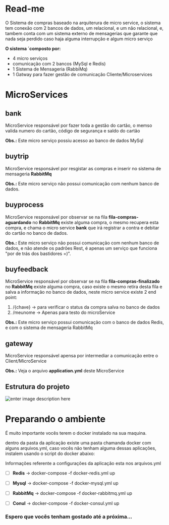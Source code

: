 # Read-me

O Sistema de compras baseado na arquiterura de micro service, o sistema tem conexão com 2 bancos de dados, um relacional, e um não relacional, e, tambem conta com um sistema externo de mensagerias que garante que nada seja perdido caso haja alguma interrupção e algum micro serviço

**O sistema ´composto por:**

 - 4 micro serviços
 - comunicação com 2 bancos (MySql e Redis)
 - 1 Sistema de Mensageria (RabbiMq)
 - 1 Gatway para fazer gestão de comunicação Cliente/Microservices

# MicroServices

## bank

MicroService responsável por fazer toda a gestão do cartão, o memso valida numero do cartão, código de segurança e saldo do cartão

**Obs.:** Este micro serviço possiu acesso ao banco de dados MySql



## buytrip

MicroService responsável por resgistar as compras e inserir no sistema de mensageria **RabbitMq**

**Obs.:** Este micro serviço não possui comunicação com nenhum banco de dados.

## buyprocess

MicroService responsável por observar se na fila **fila-compras-aguardando** no **RabbitMq** existe alguma compra, o mesmo recupera esta compra, e chama o micro service **bank** que irá registrar a contra e debitar do cartão no banco de dados.

**Obs.:** Este micro serviço não possui comunicação com nenhum banco de dados, e não atende os padrões Rest, é apenas um serviço que funciona "por de trás dos bastidores =)".

## buyfeedback

MicroService responsável por observar se na fila **fila-compras-finalizado** no **RabbitMq** existe alguma compra, caso existe o mesmo retira desta fila e salva a informação no banco de dados, neste micro service  existe 2 end point:  

 1. /{chave} -> para verificar o status da compra salva no banco de dados
 2. /meunome -> Apenas para testo do microService

**Obs.:** Este micro serviço possui comunicação com o banco de dados Redis, e com o sistema de mensageria RabbitMq


## gateway

MicroService responsável apensa por intermediar a comunicação entre o Client/MicroService

**Obs.:** Veja o arquivo **application.yml** deste MicroService




## Estrutura do projeto

![enter image description here](https://i.imgur.com/LRUnMLk.png)


# Preparando o ambiente

É muito importante vocês terem o docker instalado na sua maquina.

dentro da pasta da aplicação existe uma pasta chamanda docker com alguns arquivos.yml, caso vocês não tenham alguma dessas aplicações, instalem usando o script do docker abaixo:

Informações referente a configurações da aplicação esta nos arquivos.yml

 - [ ] **Redis** -> docker-compose -f docker-redis.yml up
 - [ ] **Mysql** -> docker-compose -f docker-mysql.yml up
 - [ ] **RabbitMq** -> docker-compose -f docker-rabbitmq.yml up
 - [ ] **Conul** -> docker-compose -f docker-consul.yml up



### Espero que vocês tenham gostado até a próxima...
